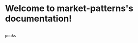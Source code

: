 <!-- .. market-patterns documentation master file, created by
   sphinx-quickstart on Fri May 12 17:31:46 2023.
   You can adapt this file completely to your liking, but it should at least
   contain the root `toctree` directive. -->

# Welcome to market-patterns's documentation!

```{include} peaks.md
```

```{toctree}
peaks
```